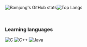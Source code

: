 <div align="left">

![Bamjong's GitHub stats](https://github-readme-stats.vercel.app/api?username=Bamjong&show_icons=true&theme=dark)![Top Langs](https://github-readme-stats.vercel.app/api/top-langs/?username=Bamjong&layout=compact&theme=dark)

</div>


<br>

### Learning languages
![C](https://img.shields.io/badge/c-%2300599C.svg?style=for-the-badge&logo=c&logoColor=white)
![C++](https://img.shields.io/badge/c++-%2300599C.svg?style=for-the-badge&logo=c%2B%2B&logoColor=white)
![Java](https://img.shields.io/badge/java-%23ED8B00.svg?style=for-the-badge&logo=java&logoColor=white) 

